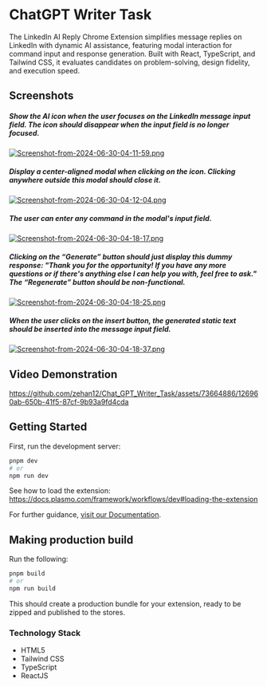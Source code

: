 # ChatGPT Writer Task

The LinkedIn AI Reply Chrome Extension simplifies message replies on LinkedIn with dynamic AI assistance, featuring modal interaction for command input and response generation. Built with React, TypeScript, and Tailwind CSS, it evaluates candidates on problem-solving, design fidelity, and execution speed.

## Screenshots

 ##### Show the AI icon when the user focuses on the LinkedIn message input field. The icon should disappear when the input field is no longer focused.
[![Screenshot-from-2024-06-30-04-11-59.png](https://i.postimg.cc/NffCnpFq/Screenshot-from-2024-06-30-04-11-59.png)](https://postimg.cc/V5pFr9XD)

##### Display a center-aligned modal when clicking on the icon. Clicking anywhere outside this modal should close it.
[![Screenshot-from-2024-06-30-04-12-04.png](https://i.postimg.cc/pL30pvZR/Screenshot-from-2024-06-30-04-12-04.png)](https://postimg.cc/DSdQMtHM)

##### The user can enter any command in the modal's input field.
[![Screenshot-from-2024-06-30-04-18-17.png](https://i.postimg.cc/wj1fqMDw/Screenshot-from-2024-06-30-04-18-17.png)](https://postimg.cc/9Djt1W89)

#####  Clicking on the “Generate” button should just display this dummy response: "Thank you for the opportunity! If you have any more questions or if there's anything else I can help you with, feel free to ask." The “Regenerate” button should be non-functional.
[![Screenshot-from-2024-06-30-04-18-25.png](https://i.postimg.cc/sXrw4JqL/Screenshot-from-2024-06-30-04-18-25.png)](https://postimg.cc/2q0Qznzd)

 ##### When the user clicks on the insert button, the generated static text should be inserted into the message input field.
[![Screenshot-from-2024-06-30-04-18-37.png](https://i.postimg.cc/Kjcfd8Zr/Screenshot-from-2024-06-30-04-18-37.png)](https://postimg.cc/sQ85WyGv)

## Video Demonstration
https://github.com/zehan12/Chat_GPT_Writer_Task/assets/73664886/126960ab-650b-41f5-87cf-9b93a9fd4cda

## Getting Started

First, run the development server:

```bash
pnpm dev
# or
npm run dev
```

See how to load the extension: https://docs.plasmo.com/framework/workflows/dev#loading-the-extension

For further guidance, [visit our Documentation](https://docs.plasmo.com/).


## Making production build

Run the following:

```bash
pnpm build
# or
npm run build
```

This should create a production bundle for your extension, ready to be zipped and published to the stores.

### Technology Stack

* HTML5
* Tailwind CSS
* TypeScript
* ReactJS
